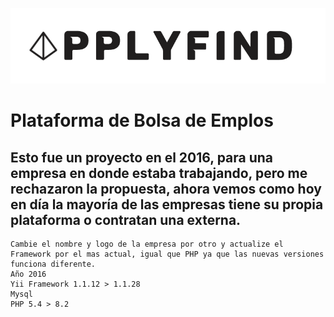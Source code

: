 ![Logo](https://raw.githubusercontent.com/gsanchez1687/applyfind/main/images/logos/logo.png)
# Plataforma de Bolsa de Emplos

## Esto fue un proyecto en el 2016, para una empresa en donde estaba trabajando, pero me rechazaron la propuesta, ahora vemos como hoy en día la mayoría de las empresas tiene su propia plataforma o contratan una externa.

```
Cambie el nombre y logo de la empresa por otro y actualize el Framework por el mas actual, igual que PHP ya que las nuevas versiones funciona diferente.
Año 2016
Yii Framework 1.1.12 > 1.1.28
Mysql
PHP 5.4 > 8.2

```